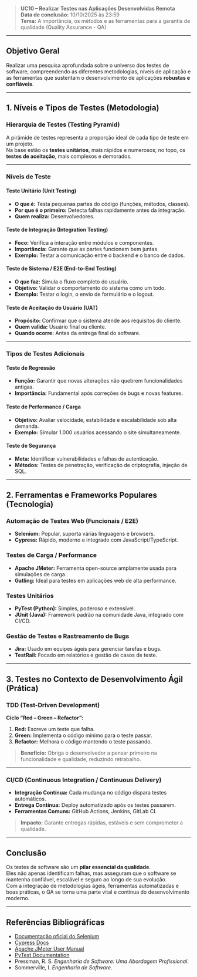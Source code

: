 > **UC10 – Realizar Testes nas Aplicações Desenvolvidas Remota**  
> **Data de conclusão:** 10/10/2025 às 23:59  
> **Tema:** A importância, os métodos e as ferramentas para a garantia de qualidade (Quality Assurance - QA)

---

## Objetivo Geral
Realizar uma pesquisa aprofundada sobre o universo dos testes de software, compreendendo as diferentes metodologias, níveis de aplicação e as ferramentas que sustentam o desenvolvimento de aplicações **robustas e confiáveis**.

---

## 1. Níveis e Tipos de Testes (Metodologia)

### Hierarquia de Testes (Testing Pyramid)
A pirâmide de testes representa a proporção ideal de cada tipo de teste em um projeto.  
Na base estão os **testes unitários**, mais rápidos e numerosos; no topo, os **testes de aceitação**, mais complexos e demorados.

---

### Níveis de Teste

#### Teste Unitário (Unit Testing)
- **O que é:** Testa pequenas partes do código (funções, métodos, classes).  
- **Por que é o primeiro:** Detecta falhas rapidamente antes da integração.  
- **Quem realiza:** Desenvolvedores.

#### Teste de Integração (Integration Testing)
- **Foco:** Verifica a interação entre módulos e componentes.  
- **Importância:** Garante que as partes funcionem bem juntas.  
- **Exemplo:** Testar a comunicação entre o backend e o banco de dados.

#### Teste de Sistema / E2E (End-to-End Testing)
- **O que faz:** Simula o fluxo completo do usuário.  
- **Objetivo:** Validar o comportamento do sistema como um todo.  
- **Exemplo:** Testar o login, o envio de formulário e o logout.

#### Teste de Aceitação do Usuário (UAT)
- **Propósito:** Confirmar que o sistema atende aos requisitos do cliente.  
- **Quem valida:** Usuário final ou cliente.  
- **Quando ocorre:** Antes da entrega final do software.

---

### Tipos de Testes Adicionais

#### Teste de Regressão
- **Função:** Garantir que novas alterações não quebrem funcionalidades antigas.  
- **Importância:** Fundamental após correções de bugs e novas features.

#### Teste de Performance / Carga
- **Objetivo:** Avaliar velocidade, estabilidade e escalabilidade sob alta demanda.  
- **Exemplo:** Simular 1.000 usuários acessando o site simultaneamente.

#### Teste de Segurança
- **Meta:** Identificar vulnerabilidades e falhas de autenticação.  
- **Métodos:** Testes de penetração, verificação de criptografia, injeção de SQL.

---

## 2. Ferramentas e Frameworks Populares (Tecnologia)

### Automação de Testes Web (Funcionais / E2E)
- **Selenium:** Popular, suporta várias linguagens e browsers.  
- **Cypress:** Rápido, moderno e integrado com JavaScript/TypeScript.

### Testes de Carga / Performance
- **Apache JMeter:** Ferramenta open-source amplamente usada para simulações de carga.  
- **Gatling:** Ideal para testes em aplicações web de alta performance.

### Testes Unitários
- **PyTest (Python):** Simples, poderoso e extensível.  
- **JUnit (Java):** Framework padrão na comunidade Java, integrado com CI/CD.

### Gestão de Testes e Rastreamento de Bugs
- **Jira:** Usado em equipes ágeis para gerenciar tarefas e bugs.  
- **TestRail:** Focado em relatórios e gestão de casos de teste.

---

## 3. Testes no Contexto de Desenvolvimento Ágil (Prática)

### TDD (Test-Driven Development)
**Ciclo “Red – Green – Refactor”:**
1. **Red:** Escreve um teste que falha.  
2. **Green:** Implementa o código mínimo para o teste passar.  
3. **Refactor:** Melhora o código mantendo o teste passando.

> **Benefício:** Obriga o desenvolvedor a pensar primeiro na funcionalidade e qualidade, reduzindo retrabalho.

---

### CI/CD (Continuous Integration / Continuous Delivery)
- **Integração Contínua:** Cada mudança no código dispara testes automáticos.  
- **Entrega Contínua:** Deploy automatizado após os testes passarem.  
- **Ferramentas Comuns:** GitHub Actions, Jenkins, GitLab CI.

> **Impacto:** Garante entregas rápidas, estáveis e sem comprometer a qualidade.

---

## Conclusão
Os testes de software são um **pilar essencial da qualidade**.  
Eles não apenas identificam falhas, mas asseguram que o software se mantenha confiável, escalável e seguro ao longo de sua evolução.  
Com a integração de metodologias ágeis, ferramentas automatizadas e boas práticas, o QA se torna uma parte vital e contínua do desenvolvimento moderno.

---

## Referências Bibliográficas
- [Documentação oficial do Selenium](https://www.selenium.dev/documentation/)
- [Cypress Docs](https://docs.cypress.io/)
- [Apache JMeter User Manual](https://jmeter.apache.org/usermanual/)
- [PyTest Documentation](https://docs.pytest.org/)
- Pressman, R. S. *Engenharia de Software: Uma Abordagem Profissional*.  
- Sommerville, I. *Engenharia de Software*.
